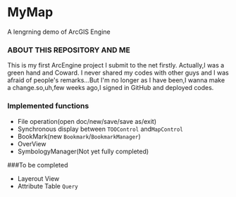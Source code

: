 # MyMap
A lengrning demo of  ArcGIS Engine

###  ABOUT THIS REPOSITORY AND ME
This is my first ArcEngine project  I submit to the net firstly. Actually,I was a green hand and Coward. I never shared my codes with other guys and I was afraid of people's remarks...But I'm no longer as I have been,I wanna make a change.so,uh,few weeks ago,I signed in GitHub and deployed codes.
### Implemented functions 
* File operation(open doc/new/save/save as/exit) 
* Synchronous display between `TOOControl` and`MapControl`
* BookMark(new `Bookmark`/`BookmarkManager`) 
* OverView
* SymbologyManager(Not yet fully completed)

###To be completed
* Layerout View
* Attribute Table `Query`
